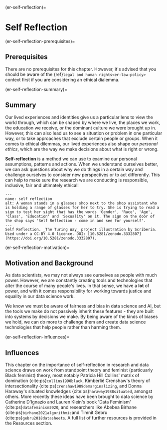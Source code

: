 (er-self-reflection)=
# Self Reflection

(er-self-reflection-prerequisites)=
## Prerequisites

There are no prerequisites for this chapter. However, it's advised that you should be aware of the {ref}`legal and human rights<er-law-policy>` context first if you are considering an ethical dialemma.


(er-self-reflection-summary)=
## Summary

Our lived experiences and identities give us a particular lens to view the world through, which can be shaped by where we live, the places we work, the education we receive, or the dominant culture we were brought up in. However, this can also lead us to see a situation or problem in one particular way, or to take approaches that exclude certain people or groups. When it comes to ethical dilemmas, our lived experiences also shape our *personal ethics*, which are the way we make decisions about what is right or wrong.

**Self-reflection** is a method we can use to examine our personal assumptions, patterns and actions. When we understand ourselves better, we can ask questions about why we do things in a certain way and challenge ourselves to consider new perspectives or to act differently. This can help to make sure the research we are conducting is responsible, inclusive, fair and ultimately ethical!

```{figure} ../figures/ethics-self-reflection.*
---
name: self reflection
alt: A woman stands in a glasses shop next to the shop assistant who is holding a range of glasses for her to try. She is trying to read a sign to test her sight that has the words 'Gender', 'Race', 'Age', 'Class', 'Education' and 'Sexuality' on it. The sign on the door of the shop says 'Self Reflection - come in and see for yourself'. 
---
Self Reflection. _The Turing Way_ project illustration by Scriberia. Used under a CC-BY 4.0 licence. DOI: [10.5281/zenodo.3332807](https://doi.org/10.5281/zenodo.3332807).
```

(er-self-reflection-motivation)=
## Motivation and Background

As data scientists, we may not always see ourselves as people with much power. However, we are constantly creating tools and technologies that alter the course of many people's lives. In that sense, we have a **lot** of power, and with it comes responsibility for working towards justice and equality in our data science work.

We know we must be aware of fairness and bias in data science and AI, but the tools we make do not passively inherit these features - they are built into systems by decisions we make. By being aware of the kinds of biases we hold, we can do more to challenge them and create data science technologies that help people rather than harming them.

(er-self-reflection-influences)=
## Influences

This chapter on the importance of self-reflection in research and data science draws on work from standpoint theory and feminist (particuarly Black feminist) theory, most notably Patricia Hill Collins' matrix of domination {cite:ps}`collins1990black`, Kimberlié Crenshaw's theory of intersectionality {cite:ps}`crenshaw1989demarginalizing`, and Donna Haraway's situated knowledges {cite:ps}`haraway1988situated`, amongst others. More recently these ideas have been brought to data science by Catherine D'Ignazio and Lauren Klein's book 'Data Feminism' {cite:ps}`datafeminism2020`, and researchers like Abebea Birhane {cite:ps}`birhane2021algorithmic`and Timnit Gebru {cite:ps}`gebru2018datasheets`. A full list of further resources is provided in the Resources section. 
